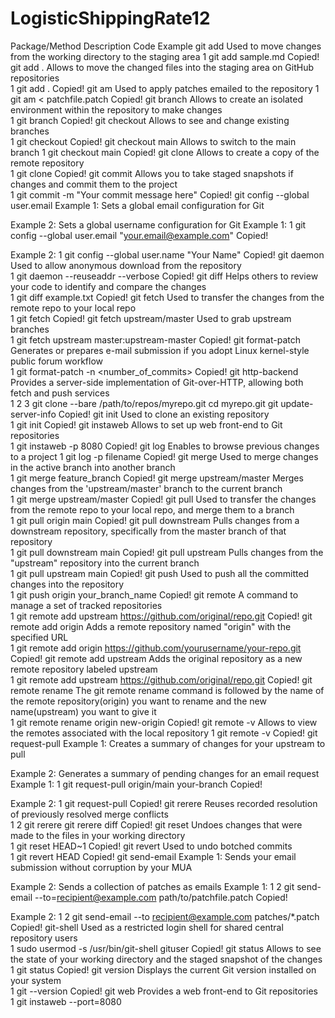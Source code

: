 # LogisticShippingRate12
Package/Method	Description	Code Example
git add	Used to move changes from the working directory to the staging area	
1
git add sample.md
Copied!
git add .	Allows to move the changed files into the staging area on GitHub repositories	
1
git add .
Copied!
git am	Used to apply patches emailed to the repository	
1
git am < patchfile.patch
Copied!
git branch	Allows to create an isolated environment within the repository to make changes	
1
git branch <new-branch>
Copied!
git checkout	Allows to see and change existing branches	
1
git checkout <existing-branch>
Copied!
git checkout main	Allows to switch to the main branch	
1
git checkout main
Copied!
git clone	Allows to create a copy of the remote repository	
1
git clone <repository-url>
Copied!
git commit	Allows you to take staged snapshots if changes and commit them to the project	
1
git commit -m "Your commit message here"
Copied!
git config --global user.email	Example 1: Sets a global email configuration for Git

Example 2: Sets a global username configuration for Git	Example 1:
1
git config --global user.email "your.email@example.com"
Copied!


Example 2:
1
git config --global user.name "Your Name"
Copied!
git daemon	Used to allow anonymous download from the repository	
1
git daemon --reuseaddr --verbose
Copied!
git diff	Helps others to review your code to identify and compare the changes	
1
git diff example.txt
Copied!
git fetch	Used to transfer the changes from the remote repo to your local repo	
1
git fetch <options> <remote name> <branch name>
Copied!
git fetch upstream/master	Used to grab upstream branches	
1
git fetch upstream master:upstream-master
Copied!
git format-patch	Generates or prepares e-mail submission if you adopt Linux kernel-style public forum workflow	
1
git format-patch -n <number_of_commits>
Copied!
git http-backend	Provides a server-side implementation of Git-over-HTTP, allowing both fetch and push services	
1
2
3
git clone --bare /path/to/repos/myrepo.git
cd myrepo.git
git update-server-info
Copied!
git init	Used to clone an existing repository	
1
git init <directory>
Copied!
git instaweb	Allows to set up web front-end to Git repositories	
1
git instaweb -p 8080
Copied!
git log	Enables to browse previous changes to a project	
1
git log -p filename
Copied!
git merge	Used to merge changes in the active branch into another branch	
1
git merge feature_branch
Copied!
git merge upstream/master	Merges changes from the 'upstream/master' branch to the current branch	
1
git merge upstream/master
Copied!
git pull	Used to transfer the changes from the remote repo to your local repo, and merge them to a branch	
1
git pull origin main
Copied!
git pull downstream	Pulls changes from a downstream repository, specifically from the master branch of that repository	
1
git pull downstream main
Copied!
git pull upstream	Pulls changes from the "upstream" repository into the current branch	
1
git pull upstream main
Copied!
git push	Used to push all the committed changes into the repository	
1
git push origin your_branch_name
Copied!
git remote	A command to manage a set of tracked repositories	
1
git remote add upstream https://github.com/original/repo.git
Copied!
git remote add origin <URL>	Adds a remote repository named "origin" with the specified URL	
1
git remote add origin https://github.com/yourusername/your-repo.git
Copied!
git remote add upstream	Adds the original repository as a new remote repository labeled upstream	
1
git remote add upstream https://github.com/original/repo.git
Copied!
git remote rename	The git remote rename command is followed by the name of the remote repository(origin) you want to rename and the new name(upstream) you want to give it	
1
git remote rename origin new-origin
Copied!
git remote -v	Allows to view the remotes associated with the local repository	
1
git remote -v
Copied!
git request-pull	Example 1: Creates a summary of changes for your upstream to pull

Example 2: Generates a summary of pending changes for an email request	Example 1:
1
git request-pull origin/main your-branch
Copied!


Example 2:
1
git request-pull <base> <head> <repository>
Copied!
git rerere	Reuses recorded resolution of previously resolved merge conflicts	
1
2
git rerere
git rerere diff
Copied!
git reset	Undoes changes that were made to the files in your working directory	
1
git reset HEAD~1
Copied!
git revert	Used to undo botched commits	
1
git revert HEAD
Copied!
git send-email	Example 1: Sends your email submission without corruption by your MUA

Example 2: Sends a collection of patches as emails	Example 1:
1
2
git send-email --to=recipient@example.com
path/to/patchfile.patch
Copied!


Example 2:
1
2
git send-email --to recipient@example.com
patches/*.patch
Copied!
git-shell	Used as a restricted login shell for shared central repository users	
1
sudo usermod -s /usr/bin/git-shell gituser
Copied!
git status	Allows to see the state of your working directory and the staged snapshot of the changes	
1
git status
Copied!
git version	Displays the current Git version installed on your system	
1
git --version
Copied!
git web	Provides a web front-end to Git repositories	
1
git instaweb --port=8080
